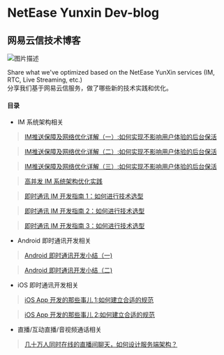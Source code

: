 # NetEase Yunxin Dev-blog
## 网易云信技术博客
![图片描述][1]

Share what we've optimized based on the NetEase YunXin services (IM, RTC, Live Streaming, etc.)  
分享我们基于网易云信服务，做了哪些新的技术实践和优化。

#### 目录

 - IM 系统架构相关

> [IM推送保障及网络优化详解（一）:如何实现不影响用户体验的后台保活][2]

> [IM推送保障及网络优化详解（二）:如何实现不影响用户体验的后台保活][3]

> [IM推送保障及网络优化详解（三）:如何实现不影响用户体验的后台保活][4]

> [高并发 IM 系统架构优化实践][5]

> [即时通讯 IM 开发指南 1：如何进行技术选型][11]

> [即时通讯 IM 开发指南 2：如何进行技术选型][12]

> [即时通讯 IM 开发指南 3：如何进行技术选型][13]

 - Android 即时通讯开发相关

> [Android 即时通讯开发小结（一)][6]

> [Android 即时通讯开发小结（二)][7]

 - iOS 即时通讯开发相关
 
 > [iOS App 开发的那些事儿 1:如何建立合适的规范][8]
 
 > [iOS App 开发的那些事儿 2:如何建立合适的规范][9]
 
 - 直播/互动直播/音视频通话相关
 
 > [几十万人同时在线的直播间聊天，如何设计服务端架构？][10]
 


[1]:https://i.loli.net/2018/06/26/5b31eba49aecc.png
[2]: https://github.com/netease-im/dev-blog/blob/master/IM%E6%8E%A8%E9%80%81%E4%BF%9D%E9%9A%9C%E5%8F%8A%E7%BD%91%E7%BB%9C%E4%BC%98%E5%8C%96%E8%AF%A6%E8%A7%A3%EF%BC%88%E4%B8%80%EF%BC%89:%E5%A6%82%E4%BD%95%E5%AE%9E%E7%8E%B0%E4%B8%8D%E5%BD%B1%E5%93%8D%E7%94%A8%E6%88%B7%E4%BD%93%E9%AA%8C%E7%9A%84%E5%90%8E%E5%8F%B0%E4%BF%9D%E6%B4%BB.md
[3]: https://github.com/netease-im/dev-blog/blob/master/IM%20%E6%8E%A8%E9%80%81%E4%BF%9D%E9%9A%9C%E5%8F%8A%E7%BD%91%E7%BB%9C%E4%BC%98%E5%8C%96%E8%AF%A6%E8%A7%A3%EF%BC%88%E4%BA%8C%EF%BC%89%EF%BC%9A%E5%A6%82%E4%BD%95%E5%81%9A%E9%95%BF%E8%BF%9E%E6%8E%A5%E5%8A%A0%E6%8E%A8%E9%80%81%E7%BB%84%E5%90%88%E6%96%B9%E6%A1%88.md
[4]: https://github.com/netease-im/dev-blog/blob/master/IM%20%E6%8E%A8%E9%80%81%E4%BF%9D%E9%9A%9C%E5%8F%8A%E7%BD%91%E7%BB%9C%E4%BC%98%E5%8C%96%E8%AF%A6%E8%A7%A3%EF%BC%88%E4%B8%89%EF%BC%89%EF%BC%9A%E5%A6%82%E4%BD%95%E5%9C%A8%E5%BC%B1%E7%BD%91%E7%8E%AF%E5%A2%83%E4%B8%8B%E4%BC%98%E5%8C%96%E5%A4%A7%E6%95%B0%E6%8D%AE%E4%BC%A0%E8%BE%93%EF%BC%9F.md
[5]: https://github.com/netease-im/dev-blog/blob/master/%E9%AB%98%E5%B9%B6%E5%8F%91%20IM%20%E7%B3%BB%E7%BB%9F%E6%9E%B6%E6%9E%84%E4%BC%98%E5%8C%96%E5%AE%9E%E8%B7%B5.md
[6]:https://github.com/netease-im/dev-blog/blob/master/Android%20即时通讯开发小结（一）.md
[7]:https://github.com/netease-im/dev-blog/blob/master/Android%20即时通讯开发小结（二）.md
[8]:https://github.com/netease-im/dev-blog/blob/master/iOS%20App%20开发的那些事儿%201:如何建立合适的规范.md
[9]:https://github.com/netease-im/dev-blog/blob/master/iOS%20App%20开发的那些事儿%202:如何搭建合适的框架.md
[10]:https://github.com/netease-im/dev-blog/blob/master/%E5%87%A0%E5%8D%81%E4%B8%87%E4%BA%BA%E5%90%8C%E6%97%B6%E5%9C%A8%E7%BA%BF%E7%9A%84%E7%9B%B4%E6%92%AD%E9%97%B4%E8%81%8A%E5%A4%A9%EF%BC%8C%E5%A6%82%E4%BD%95%E8%AE%BE%E8%AE%A1%E6%9C%8D%E5%8A%A1%E7%AB%AF%E6%9E%B6%E6%9E%84%EF%BC%9F.md
[11]:https://github.com/netease-im/dev-blog/blob/master/%E5%8D%B3%E6%97%B6%E9%80%9A%E8%AE%AF%20IM%20%E5%BC%80%E5%8F%91%E6%8C%87%E5%8D%97%201%EF%BC%9A%E5%A6%82%E4%BD%95%E8%BF%9B%E8%A1%8C%E6%8A%80%E6%9C%AF%E9%80%89%E5%9E%8B.md
[12]:https://github.com/netease-im/dev-blog/blob/master/%E5%8D%B3%E6%97%B6%E9%80%9A%E8%AE%AF%20IM%20%E5%BC%80%E5%8F%91%E6%8C%87%E5%8D%97%202%EF%BC%9A%E5%BF%83%E8%B7%B3%E6%8C%87%E4%BB%A4%E8%AF%A6%E8%A7%A3.md
[13]:https://github.com/netease-im/dev-blog/blob/master/%E5%8D%B3%E6%97%B6%E9%80%9A%E8%AE%AF%20IM%20%E5%BC%80%E5%8F%91%E6%8C%87%E5%8D%97%203%EF%BC%9A%E5%A6%82%E4%BD%95%E4%BC%98%E5%8C%96%E7%99%BB%E5%BD%95%E6%A8%A1%E5%9D%97.md
